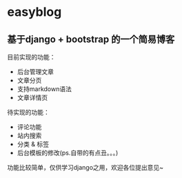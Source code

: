 # easyblog
## 基于django + bootstrap 的一个简易博客

目前实现的功能：
- 后台管理文章
- 文章分页
- 支持markdown语法
- 文章详情页

待实现的功能：
- 评论功能
- 站内搜索
- 分类 & 标签
- 后台模板的修改(ps.自带的有点丑。。。)

功能比较简单，仅供学习django之用，欢迎各位提出意见~
